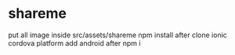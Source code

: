 # shareme
put all image inside src/assets/shareme
npm install after clone
ionic cordova platform add android after npm i
